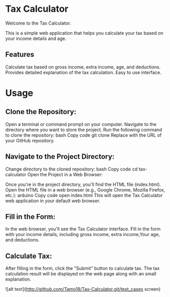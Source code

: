 # Tax Calculator
Welcome to the Tax Calculator.

This is a simple web application that helps you calculate your tax based on your income details and age.

## Features
Calculate tax based on gross income, extra income, age, and deductions.
Provides detailed explanation of the tax calculation.
Easy to use interface.


# Usage

## Clone the Repository:

Open a terminal or command prompt on your computer.
Navigate to the directory where you want to store the project.
Run the following command to clone the repository:
bash
Copy code
git clone <repository-url>
Replace <repository-url> with the URL of your GitHub repository.

## Navigate to the Project Directory:

Change directory to the cloned repository:
bash
Copy code
cd tax-calculator
Open the Project in a Web Browser:

Once you're in the project directory, you'll find the HTML file (index.html).
Open the HTML file in a web browser (e.g., Google Chrome, Mozilla Firefox, etc.):
arduino
Copy code
open index.html
This will open the Tax Calculator web application in your default web browser.

## Fill in the Form:

In the web browser, you'll see the Tax Calculator interface.
Fill in the form with your income details, including gross income, extra income,Your age, and deductions.
## Calculate Tax:

After filling in the form, click the "Submit" button to calculate tax.
The tax calculation result will be displayed on the web page along with an small explanation.

![alt text](http://github.com/Tamo18/Tax-Calculator.git/test_cases screen)

